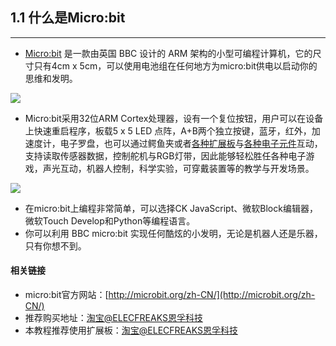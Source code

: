 ## 1.1 什么是Micro:bit ##
----------

- [Micro:bit](http://microbit.org/) 是一款由英国 BBC 设计的 ARM 架构的小型可编程计算机，它的尺寸只有4cm x 5cm，可以使用电池组在任何地方为micro:bit供电以启动你的思维和发明。

<a href="https://item.taobao.com/item.htm?spm=a1z10.3-c-s.w4002-18602834180.34.12fa4205rD3nC3&id=562621059348">
<img border="0" src="https://www.elecfreaks.com/estore/media/wysiwyg/microbit.gif" />
</a>

- Micro:bit采用32位ARM Cortex处理器，设有一个复位按钮，用户可以在设备上快速重启程序，板载5 x 5 LED 点阵，A+B两个独立按键，蓝牙，红外，加速度计，电子罗盘，也可以通过鳄鱼夹或者[各种扩展板](https://elecfreaks.taobao.com/?spm=a1z10.1-c-s.0.0.68923f94roo3vc)与[各种电子元件](https://elecfreaks.taobao.com/?spm=a1z10.1-c-s.0.0.68923f94roo3vc)互动，支持读取传感器数据，控制舵机与RGB灯带，因此能够轻松胜任各种电子游戏，声光互动，机器人控制，科学实验，可穿戴装置等的教学与开发场景。
 
![](https://i.imgur.com/zBWpNzw.png)

- 在micro:bit上编程非常简单，可以选择CK JavaScript、微软Block编辑器，微软Touch Develop和Python等编程语言。
- 你可以利用 BBC micro:bit 实现任何酷炫的小发明，无论是机器人还是乐器，只有你想不到。

#### 相关链接 ####

- micro:bit官方网站：[http://microbit.org/zh-CN/](http://microbit.org/zh-CN/)
- 推荐购买地址：[淘宝@ELECFREAKS恩孚科技](https://item.taobao.com/item.htm?spm=a1z10.3-c-s.w4002-18602834180.16.12fa4205rD3nC3&id=565210317836)
- 本教程推荐使用扩展板：[淘宝@ELECFREAKS恩孚科技](https://elecfreaks.taobao.com/?spm=2013.1.1000126.3.3d107e11Lk2lKX)
